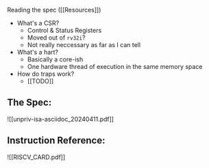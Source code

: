 Reading the spec ([[Resources]])
- What's a CSR?
	- Control & Status Registers
	- Moved out of `rv32i`?
	- Not really neccessary as far as I can tell
- What's a hart?
	- Basically a core-ish
	- One hardware thread of execution in the same memory space
- How do traps work?
	- [[TODO]]
## The Spec:
![[unpriv-isa-asciidoc_20240411.pdf]]

## Instruction Reference:
![[RISCV_CARD.pdf]]